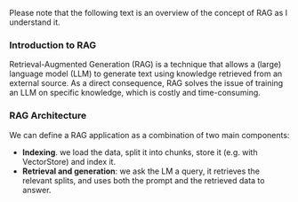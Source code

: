 Please note that the following text is an overview of the concept of RAG as I understand it.

### Introduction to RAG
Retrieval-Augmented Generation (RAG) is a technique that allows a (large) language model (LLM) to generate text using knowledge retrieved from an external source. As a direct consequence, RAG solves the issue of training an LLM on specific knowledge, which is costly and time-consuming.

### RAG Architecture
We can define a RAG application as a combination of two main components:
- **Indexing**. we load the data, split it into chunks, store it (e.g. with VectorStore) and index it.
- **Retrieval and generation**: we ask the LM a query, it retrieves the relevant splits, and uses both the prompt and the retrieved data to answer.